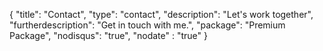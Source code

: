 {
	"title": "Contact",
	"type": "contact",
	"description": "Let's work together",
	"furtherdescription": "Get in touch with me.",
	"package": "Premium Package",
	"nodisqus": "true",
	"nodate" : "true"
}

